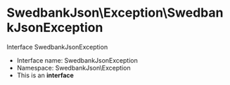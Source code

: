 SwedbankJson\Exception\SwedbankJsonException
===============

Interface SwedbankJsonException




* Interface name: SwedbankJsonException
* Namespace: SwedbankJson\Exception
* This is an **interface**







